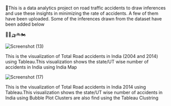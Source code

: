 🚦This is a data analytics project on road traffic accidents to draw inferences and use these insights in minimizing the rate of accidents. A few of them have been uploaded. Some of the inferences drawn from the dataset have been added below

🚐🚙🛺🚲🏍

![Screenshot (13)](https://user-images.githubusercontent.com/77222809/111896103-2bf44900-8a3d-11eb-98c5-317537c360cd.png)

This is the visualization of Total Road accidents in India (2004 and 2014) using Tableau.This visualization shows the state/UT wise number of accidents in India using India Map

![Screenshot (17)](https://user-images.githubusercontent.com/77222809/111896230-f8fe8500-8a3d-11eb-8eb2-3029afae08a1.png)

This is the visualization of Total Road accidents in India 2014 using Tableau.This visualization shows the state/UT wise number of accidents in India using Bubble Plot
Clusters are also find using the Tableau Clustring

